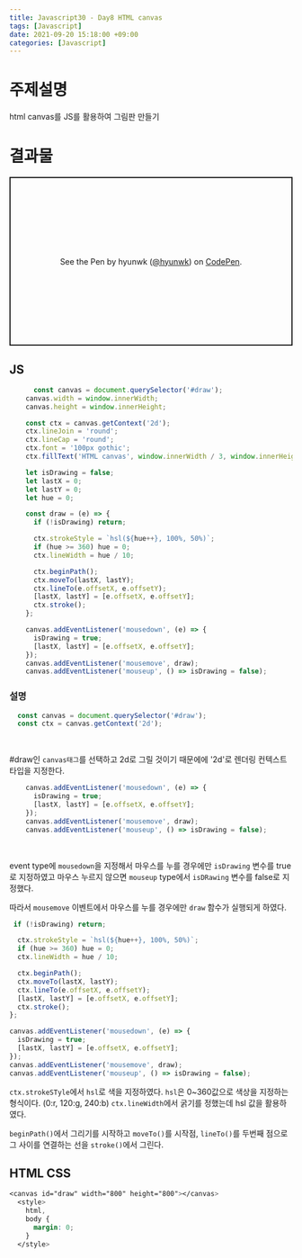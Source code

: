 ```yaml
---
title: Javascript30 - Day8 HTML canvas
tags: [Javascript]
date: 2021-09-20 15:18:00 +09:00
categories: [Javascript]
---
```


# 주제설명

html canvas를 JS를 활용하여 그림판 만들기

# 결과물

<p class="codepen" data-height="600" data-default-tab="result" data-slug-hash="KKqojXM" data-user="hyunwk" style="height: 300px; box-sizing: border-box; display: flex; align-items: center; justify-content: center; border: 2px solid; margin: 1em 0; padding: 1em;">
  <span>See the Pen <a href="https://codepen.io/hyunwk/pen/KKqojXM">
  </a> by hyunwk (<a href="https://codepen.io/hyunwk">@hyunwk</a>)
  on <a href="https://codepen.io">CodePen</a>.</span>
</p>
<script async src="https://cpwebassets.codepen.io/assets/embed/ei.js"></script>

## JS

```jsx
	  const canvas = document.querySelector('#draw');
    canvas.width = window.innerWidth;
    canvas.height = window.innerHeight;

    const ctx = canvas.getContext('2d');
    ctx.lineJoin = 'round';
    ctx.lineCap = 'round';
    ctx.font = '100px gothic';
    ctx.fillText('HTML canvas', window.innerWidth / 3, window.innerHeight / 8);

    let isDrawing = false;
    let lastX = 0;
    let lastY = 0;
    let hue = 0;

    const draw = (e) => {
      if (!isDrawing) return;

      ctx.strokeStyle = `hsl(${hue++}, 100%, 50%)`;
      if (hue >= 360) hue = 0;
      ctx.lineWidth = hue / 10;

      ctx.beginPath();
      ctx.moveTo(lastX, lastY);
      ctx.lineTo(e.offsetX, e.offsetY);
      [lastX, lastY] = [e.offsetX, e.offsetY];
      ctx.stroke();
    };

    canvas.addEventListener('mousedown', (e) => {
      isDrawing = true;
      [lastX, lastY] = [e.offsetX, e.offsetY];
    });
    canvas.addEventListener('mousemove', draw);
    canvas.addEventListener('mouseup', () => isDrawing = false);
```

### 설명

```js
  const canvas = document.querySelector('#draw');
  const ctx = canvas.getContext('2d');
```
<br>

#draw인 `canvas태그`를 선택하고
2d로 그릴 것이기 때문에에 '2d'로 렌더링 컨텍스트 타입을 지정한다.


```js
    canvas.addEventListener('mousedown', (e) => {
      isDrawing = true;
      [lastX, lastY] = [e.offsetX, e.offsetY];
    });
    canvas.addEventListener('mousemove', draw);
    canvas.addEventListener('mouseup', () => isDrawing = false);
```
<br>

event type에 `mousedown`을 지정해서 마우스를 누를 경우에만
`isDrawing` 변수를 true로 지정하였고 
마우스 누르지 않으면 `mouseup` type에서 `isDRawing` 변수를 false로 지정했다.

따라서 `mousemove` 이벤트에서 마우스를 누를 경우에만 `draw` 함수가 실행되게 하였다.

```js
 if (!isDrawing) return;

  ctx.strokeStyle = `hsl(${hue++}, 100%, 50%)`;
  if (hue >= 360) hue = 0;
  ctx.lineWidth = hue / 10;

  ctx.beginPath();
  ctx.moveTo(lastX, lastY);
  ctx.lineTo(e.offsetX, e.offsetY);
  [lastX, lastY] = [e.offsetX, e.offsetY];
  ctx.stroke();
};

canvas.addEventListener('mousedown', (e) => {
  isDrawing = true;
  [lastX, lastY] = [e.offsetX, e.offsetY];
});
canvas.addEventListener('mousemove', draw);
canvas.addEventListener('mouseup', () => isDrawing = false);
```

`ctx.strokeSTyle`에서 `hsl`로 색을 지정하였다.
`hsl`은 0~360값으로 색상을 지정하는 형식이다. (0:r, 120:g, 240:b)
`ctx.lineWidth`에서 굵기를 정했는데 hsl 값을 활용하였다.

`beginPath()`에서 그리기를 시작하고
`moveTo()`를 시작점, `lineTo()`를 두번째 점으로 
그 사이를 연결하는 선을 `stroke()`에서 그린다.

## HTML CSS

```css
<canvas id="draw" width="800" height="800"></canvas>
  <style>
    html,
    body {
      margin: 0;
    }
  </style>
```

